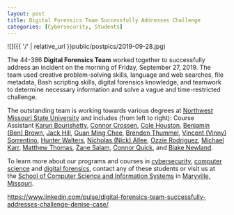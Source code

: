 ```yaml
---
layout: post
title: Digital Forensics Team Successfully Addresses Challenge
categories: [Cybersecurity, Students]
---
```


![]({{ '/' | relative_url }}public/postpics/2019-09-28.jpg)

<div id="ember4322" class="ember-view">
<div class="reader-article-content" dir="ltr">
<div id="ember4322" class="ember-view">
<div class="reader-article-content" dir="ltr">
<div id="ember9988" class="ember-view">
<div class="reader-article-content" dir="ltr">
<p>The 44-386&nbsp;<strong>Digital Forensics Team</strong>&nbsp;worked together to successfully address an incident on the morning of Friday, September 27, 2019. The team used creative problem-solving skills, language and web searches, file metadata, Bash scripting skills, digital forensics knowledge, and teamwork to determine necessary information and solve a vague and time-restricted challenge.</p>
<p>The outstanding team is working towards various degrees at&nbsp;<a href="https://www.nwmissouri.edu/" target="_blank" rel="nofollow noopener">Northwest Missouri State University</a>&nbsp;and includes (from left to right): Course Assistant&nbsp;<a href="https://www.linkedin.com/in/karun-bourishetty/" target="_blank" rel="noopener">Karun Bourishetty</a>,&nbsp;<a href="https://www.linkedin.com/in/cncrossen/" target="_blank" rel="noopener">Connor Crossen</a>,&nbsp;<a href="https://www.linkedin.com/in/cole-houston-1a91b2170/" target="_blank" rel="noopener">Cole Houston</a>,&nbsp;<a href="https://www.linkedin.com/in/benjamin-brown-0961b1170/" target="_blank" rel="noopener">Benjamin (Ben) Brown</a>,&nbsp;<a href="https://www.linkedin.com/in/jack-hill-130444104/" target="_blank" rel="noopener">Jack Hill</a>,&nbsp;<a href="https://www.linkedin.com/in/guan-ming-chee-0821b1170/" target="_blank" rel="noopener">Guan Ming Chee</a>,&nbsp;<a href="https://www.linkedin.com/in/brenden-thummel-57a618113/" target="_blank" rel="noopener">Brenden Thummel</a>,&nbsp;<a href="https://www.linkedin.com/in/vincent-sorrentino-8a948a159/" target="_blank" rel="noopener">Vincent (Vinny) Sorrentino</a>,&nbsp;<a href="https://www.linkedin.com/in/hunter-walters-369592149/" target="_blank" rel="noopener">Hunter Walters</a>,&nbsp;<a href="https://www.linkedin.com/in/nicholas-allee-101463171/" target="_blank" rel="noopener">Nicholas (Nick) Allee</a>,&nbsp;<a href="https://www.linkedin.com/in/ozzie-rodriguez-2061b2170/" target="_blank" rel="noopener">Ozzie Rodriguez</a>,&nbsp;<a href="https://www.linkedin.com/in/michael-karr-ba43b7a2/" target="_blank" rel="noopener">Michael Karr,</a>&nbsp;<a href="https://www.linkedin.com/in/matthew-thomas-4271b1170/" target="_blank" rel="noopener">Matthew Thomas</a>,&nbsp;<a href="https://www.linkedin.com/in/zanesalam/" target="_blank" rel="noopener">Zane Salam</a>,&nbsp;<a href="https://www.linkedin.com/in/connor-quick-29609816b/" target="_blank" rel="noopener">Connor Quick</a>, and&nbsp;<a href="https://www.linkedin.com/in/blake-n-352287154/" target="_blank" rel="noopener">Blake Newland</a>.</p>
<p>To learn more about our programs and courses in&nbsp;<a href="https://www.nwmissouri.edu/academics/undergraduate/majors/cybersecurity.htm" target="_blank" rel="nofollow noopener">cybersecurity</a>,&nbsp;<a href="https://www.nwmissouri.edu/academics/undergraduate/majors/computer-science.htm" target="_blank" rel="nofollow noopener">computer science</a>&nbsp;and&nbsp;<a href="https://profcase.github.io/44-386-digital-forensics-syllabus/" target="_blank" rel="nofollow noopener">digital forensics</a>, contact any of these students or visit us at the&nbsp;<a href="https://www.nwmissouri.edu/csis/" target="_blank" rel="nofollow noopener">School of Computer Science and Information Systems</a>&nbsp;in&nbsp;<a href="https://www.maryville.org/" target="_blank" rel="nofollow noopener">Maryville, Missouri</a>.</p>
</div>
</div>
</div>
</div>
</div>
</div>

<a href="https://www.linkedin.com/pulse/digital-forensics-team-successfully-addresses-challenge-denise-case/">https://www.linkedin.com/pulse/digital-forensics-team-successfully-addresses-challenge-denise-case/</a>
